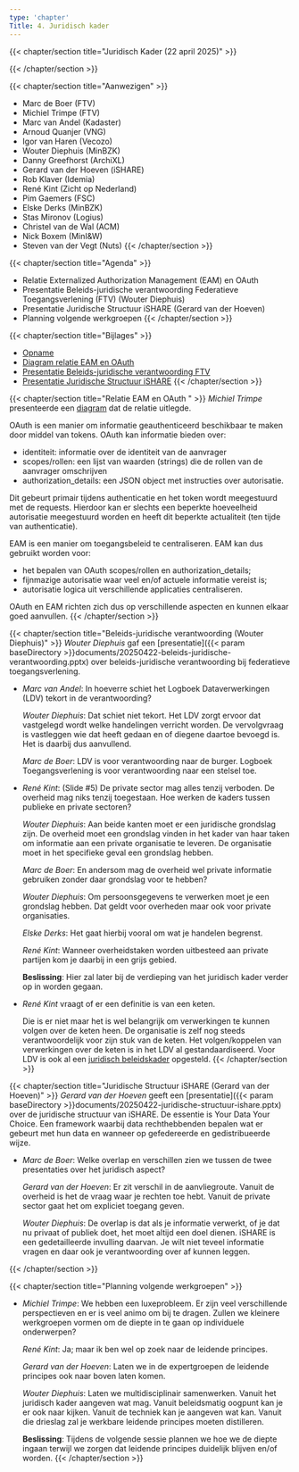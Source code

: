 ```yaml
---
type: 'chapter'
Title: 4. Juridisch kader
---
```

{{< chapter/section title="Juridisch Kader (22 april 2025)" >}}

{{< /chapter/section >}}

{{< chapter/section title="Aanwezigen" >}}
- Marc de Boer (FTV)
- Michiel Trimpe (FTV)
- Marc van Andel (Kadaster)
- Arnoud Quanjer (VNG)
- Igor van Haren (Vecozo)
- Wouter Diephuis (MinBZK)
- Danny Greefhorst (ArchiXL)
- Gerard van der Hoeven (iSHARE)
- Rob Klaver (Idemia)
- René Kint (Zicht op Nederland)
- Pim Gaemers (FSC)
- Elske Derks (MinBZK)
- Stas Mironov (Logius)
- Christel van de Wal (ACM)
- Nick Boxem (MinI&W)
- Steven van der Vegt (Nuts)
{{< /chapter/section >}}

{{< chapter/section title="Agenda" >}}
- Relatie Externalized Authorization Management (EAM) en OAuth
- Presentatie Beleids-juridische verantwoording Federatieve Toegangsverlening (FTV) (Wouter Diephuis)
- Presentatie Juridische Structuur iSHARE (Gerard van der Hoeven)
- Planning volgende werkgroepen
{{< /chapter/section >}}

{{< chapter/section title="Bijlages" >}}
- [Opname](https://github.com/VNG-Realisatie/ftv/raw/refs/heads/main/static/videos/20250422-juridisch-kader.mp4)
- [Diagram relatie EAM en OAuth](/ftv/documents/20250422-relatie-eam-oauth.pdf)
- [Presentatie Beleids-juridische verantwoording FTV](/ftv/documents/20250422-beleids-juridische-verantwoording.pptx)
- [Presentatie Juridische Structuur iSHARE](/ftv/documents/20250422-juridische-structuur-ishare.pptx)
{{< /chapter/section >}}

{{< chapter/section title="Relatie EAM en OAuth " >}}
*Michiel Trimpe* presenteerde een [diagram](/ftv/documents/20250422-relatie-eam-oauth.pdf) dat de relatie uitlegde.

OAuth is een manier om informatie geauthenticeerd beschikbaar te maken door middel van tokens. OAuth kan informatie bieden over:
- identiteit: informatie over de identiteit van de aanvrager
- scopes/rollen: een lijst van waarden (strings) die de rollen van de aanvrager omschrijven
- authorization_details: een JSON object met instructies over autorisatie.

Dit gebeurt primair tijdens authenticatie en het token wordt meegestuurd met de requests. Hierdoor kan er slechts een beperkte hoeveelheid autorisatie meegestuurd worden en heeft dit beperkte actualiteit (ten tijde van authenticatie).

EAM is een manier om toegangsbeleid te centraliseren. EAM kan dus gebruikt worden voor:
- het bepalen van OAuth scopes/rollen en authorization_details;
- fijnmazige autorisatie waar veel en/of actuele informatie vereist is;
- autorisatie logica uit verschillende applicaties centraliseren.

OAuth en EAM richten zich dus op verschillende aspecten en kunnen elkaar goed aanvullen.
{{< /chapter/section >}}

{{< chapter/section title="Beleids-juridische verantwoording (Wouter Diephuis)" >}}
*Wouter Diephuis* gaf een [presentatie]({{< param baseDirectory >}}documents/20250422-beleids-juridische-verantwoording.pptx) over beleids-juridische verantwoording bij federatieve toegangsverlening.

- *Marc van Andel*: In hoeverre schiet het Logboek Dataverwerkingen (LDV) tekort in de verantwoording?

  *Wouter Diephuis*: Dat schiet niet tekort. Het LDV zorgt ervoor dat vastgelegd wordt welke handelingen verricht worden. De vervolgvraag is vastleggen wie dat heeft gedaan en of diegene daartoe bevoegd is. Het is daarbij dus aanvullend.

  *Marc de Boer*: LDV is voor verantwoording naar de burger. Logboek Toegangsverlening is voor verantwoording naar een stelsel toe.

- *René Kint*: (Slide #5) De private sector mag alles tenzij verboden. De overheid mag niks tenzij toegestaan. Hoe werken de kaders tussen publieke en private sectoren?

  *Wouter Diephuis*: Aan beide kanten moet er een juridische grondslag zijn. De overheid moet een grondslag vinden in het kader van haar taken om informatie aan een private organisatie te leveren. De organisatie moet in het specifieke geval een grondslag hebben.

  *Marc de Boer*: En andersom mag de overheid wel private informatie gebruiken zonder daar grondslag voor te hebben?

  *Wouter Diephuis*: Om persoonsgegevens te verwerken moet je een grondslag hebben. Dat geldt voor overheden maar ook voor private organisaties.

  *Elske Derks*: Het gaat hierbij vooral om wat je handelen begrenst.

  *René Kint*: Wanneer overheidstaken worden uitbesteed aan private partijen kom je daarbij in een grijs gebied.

  **Beslissing**: Hier zal later bij de verdieping van het juridisch kader verder op in worden gegaan.

- *René Kint* vraagt of er een definitie is van een keten.

  Die is er niet maar het is wel belangrijk om verwerkingen te kunnen volgen over de keten heen. De organisatie is zelf nog steeds verantwoordelijk voor zijn stuk van de keten. Het volgen/koppelen van verwerkingen over de keten is in het LDV al gestandaardiseerd. Voor LDV is ook al een [juridisch beleidskader](https://logius-standaarden.github.io/logboek-dataverwerkingen_Juridisch-beleidskader/) opgesteld.
{{< /chapter/section >}}


{{< chapter/section title="Juridische Structuur iSHARE (Gerard van der Hoeven)" >}}
*Gerard van der Hoeven* geeft een [presentatie]({{< param baseDirectory >}}documents/20250422-juridische-structuur-ishare.pptx) over de juridische structuur van iSHARE. De essentie is Your Data Your Choice. Een framework waarbij data rechthebbenden bepalen wat er gebeurt met hun data en wanneer op gefedereerde en gedistribueerde wijze.

- *Marc de Boer*: Welke overlap en verschillen zien we tussen de twee presentaties over het juridisch aspect?

  *Gerard van der Hoeven*: Er zit verschil in de aanvliegroute. Vanuit de overheid is het de vraag waar je rechten toe hebt. Vanuit de private sector gaat het om expliciet toegang geven.

  *Wouter Diephuis*: De overlap is dat als je informatie verwerkt, of je dat nu privaat of publiek doet, het moet altijd een doel dienen. iSHARE is een gedetailleerde invulling daarvan. Je wilt niet teveel informatie vragen en daar ook je verantwoording over af kunnen leggen.

{{< /chapter/section >}}


{{< chapter/section title="Planning volgende werkgroepen" >}}
- *Michiel Trimpe*: We hebben een luxeprobleem. Er zijn veel verschillende perspectieven en er is veel animo om bij te dragen. Zullen we kleinere werkgroepen vormen om de diepte in te gaan op individuele onderwerpen?

  *René Kint*: Ja; maar ik ben wel op zoek naar de leidende principes.

  *Gerard van der Hoeven*: Laten we in de expertgroepen de leidende principes ook naar boven laten komen.

  *Wouter Diephuis*: Laten we multidisciplinair samenwerken. Vanuit het juridisch kader aangeven wat mag. Vanuit beleidsmatig oogpunt kan je er ook naar kijken. Vanuit de techniek kan je aangeven wat kan. Vanuit die drieslag zal je werkbare leidende principes moeten distilleren.

  **Beslissing**: Tijdens de volgende sessie plannen we hoe we de diepte ingaan terwijl we zorgen dat leidende principes duidelijk blijven en/of worden.
{{< /chapter/section >}}
